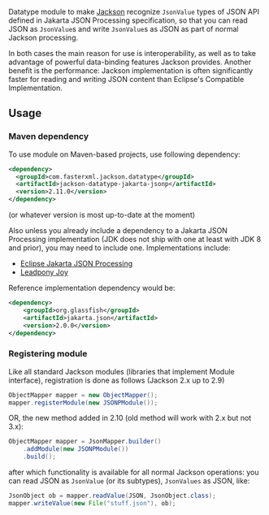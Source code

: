 Datatype module to make [Jackson](../../../jackson)
recognize `JsonValue` types of JSON API defined in Jakarta JSON Processing specification, so that
you can read JSON as `JsonValue`s and write `JsonValue`s as JSON as part of normal
Jackson processing.

In both cases the main reason for use is interoperability, as well as to take advantage
of powerful data-binding features Jackson provides.
Another benefit is the
performance: Jackson implementation is often significantly faster for reading and writing
JSON content than Eclipse's Compatible Implementation.

## Usage

### Maven dependency

To use module on Maven-based projects, use following dependency:

```xml
<dependency>
  <groupId>com.fasterxml.jackson.datatype</groupId>
  <artifactId>jackson-datatype-jakarta-jsonp</artifactId>
  <version>2.11.0</version>
</dependency>
```

(or whatever version is most up-to-date at the moment)

Also unless you already include a dependency to a Jakarta JSON Processing implementation (JDK does not ship
with one at least with JDK 8 and prior), you may need to include one.
Implementations include:

* [Eclipse Jakarta JSON Processing](https://eclipse-ee4j.github.io/jsonp/)
* [Leadpony Joy](https://leadpony.github.io/joy/)

Reference implementation dependency would be:

```xml
<dependency>
    <groupId>org.glassfish</groupId>
    <artifactId>jakarta.json</artifactId>
    <version>2.0.0</version>
</dependency>
```

### Registering module

Like all standard Jackson modules (libraries that implement Module interface), registration is done as follows (Jackson 2.x up to 2.9)

```java
ObjectMapper mapper = new ObjectMapper();
mapper.registerModule(new JSONPModule());
```
OR, the new method added in 2.10 (old method will work with 2.x but not 3.x):


```java
ObjectMapper mapper = JsonMapper.builder()
    .addModule(new JSONPModule())
    .build();
```

after which functionality is available for all normal Jackson operations:
you can read JSON as `JsonValue` (or its subtypes), `JsonValues` as JSON, like:

```java
JsonObject ob = mapper.readValue(JSON, JsonObject.class);
mapper.writeValue(new File("stuff.json"), ob);
```
